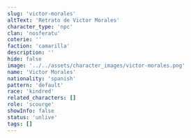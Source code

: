 ```yaml
---
slug: 'victor-morales'
altText: 'Retrato de Victor Morales'
character_type: 'npc'
clan: 'nosferatu'
coterie: ''
faction: 'camarilla'
description: ''
hide: false
image: '../../assets/character_images/victor-morales.png'
name: 'Victor Morales'
nationality: 'spanish'
pattern: 'default'
race: 'kindred'
related_characters: []
role: 'scourge'
showInfo: false
status: 'unlive'
tags: []
---
```


